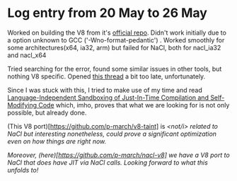 # Log entry from 20 May to 26 May

Worked on building the V8 from it's [official repo](https://github.com/v8/v8-git-mirror). Didn't work initially due to a option unknown to GCC
('-Wno-format-pedantic') . Worked smoothly for some architectures(x64, ia32, arm) but failed for NaCl, both for nacl_ia32 and nacl_x64


Tried searching for the error, found some similar issues in other tools, but nothing V8 specific. Opened [this thread](https://groups.google.com/forum/#!topic/v8-users/OnvT2A5rxQE) a bit too late, unfortunately.


Since I was stuck with this, I tried to make use of my time and read [Language-Independent Sandboxing of Just-In-Time Compilation and Self-Modifying Code](http://static.googleusercontent.com/media/research.google.com/ro//pubs/archive/37204.pdf) which, imho, proves that what we are looking for is not only possible, but already done.

(This V8 port)[https://github.com/p-march/v8-taint] is <i><not/i> related to NaCl but interesting nonetheless, could prove a significant optimization even on how things are right now.

Moreover, (here)[https://github.com/p-march/nacl-v8] we have a V8 port to NaCl that does have JIT via NaCl calls. Looking forward to what this unfolds to!